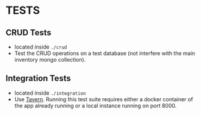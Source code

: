 # TESTS

## CRUD Tests
- located inside `./crud`
- Test the CRUD operations on a test database (not interfere with the main inventory mongo collection).

## Integration Tests
- located inside `./integration`
- Use [Tavern](https://taverntesting.github.io/). Running this test suite requires either a docker container of the app already running or a local instance running on port 8000.
